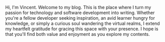 Hi, I'm Vincent. Welcome to my blog. This is the place where I turn my passion for technology and software development into writing. Whether you're a fellow developer seeking inspiration, an avid learner hungry for knowledge, or simply a curious soul wandering the virtual realms, I extend my heartfelt gratitude for gracing this space with your presence. I hope is that you'll find both value and enjoyment as you explore my contents.
